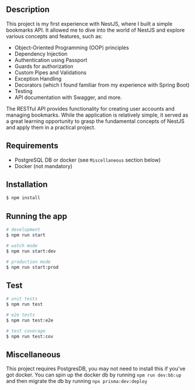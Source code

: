 ## Description

This project is my first experience with NestJS, where I built a simple bookmarks API. It allowed me to dive into the world of NestJS and explore various concepts and features, such as:

- Object-Oriented Programming (OOP) principles
- Dependency Injection
- Authentication using Passport
- Guards for authorization
- Custom Pipes and Validations
- Exception Handling
- Decorators (which I found familiar from my experience with Spring Boot)
- Testing
- API documentation with Swagger, and more.


The RESTful API provides functionality for creating user accounts and managing bookmarks. While the application is relatively simple, it served as a great learning opportunity to grasp the fundamental concepts of NestJS and apply them in a practical project.


## Requirements

- PostgreSQL DB or docker (see `Miscellaneous` section below)
- Docker (not mandatory)
## Installation

```bash
$ npm install
```

## Running the app

```bash
# development
$ npm run start

# watch mode
$ npm run start:dev

# production mode
$ npm run start:prod
```

## Test

```bash
# unit tests
$ npm run test

# e2e tests
$ npm run test:e2e

# test coverage
$ npm run test:cov
```

## Miscellaneous
This project requires PostgresDB, you may not need to install this if you've got docker.
You can spin up the docker db by running `npm run dev:bb:up` and then migrate the db by running `npx prisma:dev:deploy`
